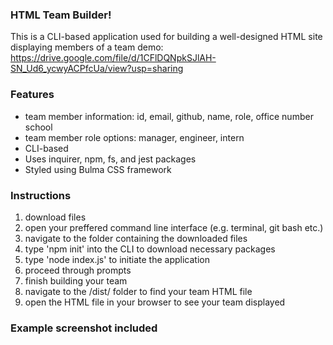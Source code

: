 ### HTML Team Builder!
This is a CLI-based application used for building a well-designed HTML site displaying members of a team
demo: https://drive.google.com/file/d/1CFlDQNpkSJlAH-SN_Ud6_ycwyACPfcUa/view?usp=sharing

### Features
- team member information: id, email, github, name, role, office number school
- team member role options: manager, engineer, intern
- CLI-based
- Uses inquirer, npm, fs, and jest packages
- Styled using Bulma CSS framework

### Instructions
1. download files
2. open your preffered command line interface (e.g. terminal, git bash etc.)
3. navigate to the folder containing the downloaded files
4. type 'npm init' into the CLI to download necessary packages
5. type 'node index.js' to initiate the application
6. proceed through prompts 
7. finish building your team 
8. navigate to the /dist/ folder to find your team HTML file
9. open the HTML file in your browser to see your team displayed 

### Example screenshot included
